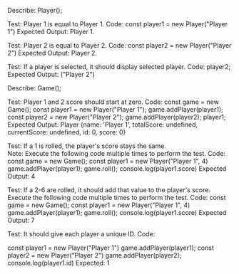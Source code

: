 Describe: Player();

Test: Player 1 is equal to Player 1.
Code: 
  const player1 = new Player("Player 1")
Expected Output: Player 1.

Test: Player 2 is equal to Player 2.
Code: 
  const player2 = new Player("Player 2")
Expected Output: Player 2.

Test: If a player is selected, it should display selected player.
Code:
  player2;
Expected Output: ("Player 2")

Describe: Game();

Test: Player 1 and 2 score should start at zero.
Code: 
  const game = new Game();
  const player1 = new Player("Player 1");
  game.addPlayer(player1);
  const player2 = new Player("Player 2");
  game.addPlayer(player2);
  player1;
Expected Output: 
  Player {name: 'Player 1', totalScore: undefined, currentScore: undefined, id: 0, score: 0}

Test: If a 1 is rolled, the player's score stays the same.  
Note: Execute the following code multiple times to perform the test.
Code: 
  const game = new Game();
  const player1 = new Player("Player 1", 4)
  game.addPlayer(player1);
  game.roll();
  console.log(player1.score)
Expected Output: 4

Test: If a 2-6 are rolled, it should add that value to the player's score. 
Execute the following code multiple times to perform the test.
Code:
  const game = new Game();
  const player1 = new Player("Player 1", 4)
  game.addPlayer(player1);
  game.roll();
  console.log(player1.score)
Expected Output: 7

Test: It should give each player a unique ID.
Code:
  
  const player1 = new Player("Player 1")
  game.addPlayer(player1);
  const player2 = new Player("Player 2")
  game.addPlayer(player2);
  console.log(player1.id)
Expected: 1

<!-- Test: It should end players turn if player rolls a 1 and switch to the next players turn. 
Code:

Expected Output:  -->




<!-- 
Test: It should start with player id 0
Code: 

Test: It should generate a random number between 1 and 6. 

Test: It should change turns to the next player by id value when a 1 is rolled. 

Test: It should add the value of any other roll to the player's score.
 -->




<!-- Describe: Game();

Test: Both players start at 0 points. 
Code:  -->





<!-- Game
players
currentplayers
dice value
total score -->

